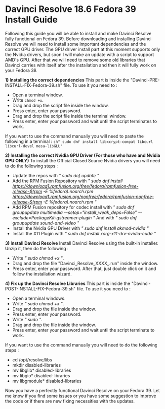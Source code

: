 # Davinci Resolve 18.6 Fedora 39 Install Guide
Following this guide you will be able to install and make Davinci Resolve fully functional on Fedora 39.
Before downloading and installing Davinci Resolve we will need to install some important dependencies and the correct GPU driver.
The GPU driver install part at this moment supports only the Nvidia drivers, but soon I will make an update with a script to support AMD's GPU.
After that we will need to remove some old libraries that Davinci carries with itself after the installation and then it will fully work on your Fedora 39.


**1) Installing the correct dependencies**
This part is inside the "Davinci-PRE-INSTALL-FIX-Fedora-39.sh" file. To use it you need to :
- Open a terminal window.
- Write ``` chmod +x ```.
- Drag and drop the script file inside the window.
- Press enter, enter your password.
- Drag and drop the script file inside the terminal window.
- Press enter, enter your password and wait until the script terminates to work.

If you want to use the command manually you will need to paste the following in a terminal :
```sh" sudo dnf install libxcrypt-compat libcurl libcurl-devel mesa-libGLU"```



**2) Installing the correct Nvidia GPU Driver (For those who have and Nvidia GPU ONLY)**
To install the Official Closed Source Nvidia drivers you will need to do the following steps :

- Update the repos with *" sudo dnf update "*
- Add the RPM Fusion Repository with 
*" sudo dnf install https://download1.rpmfusion.org/free/fedora/rpmfusion-free-release-$(rpm -E %fedora).noarch.rpm https://download1.rpmfusion.org/nonfree/fedora/rpmfusion-nonfree-release-$(rpm -E %fedora).noarch.rpm "*
- Add RPM Fusion repository for codec install with 
*" sudo dnf groupupdate multimedia --setop="install_weak_deps=False" --exclude=PackageKit-gstreamer-plugin "*
And with
*" sudo dnf groupupdate sound-and-video "*
- Install the Nvidia GPU Driver with 
*" sudo dnf install akmod-nvidia "*
- Install the X11 Plugin with 
*" sudo dnf install xorg-x11-drv-nvidia-cuda "*



**3) Install Davinci Resolve**
Install Davinci Resolve using the built-in installer. Unzip it, then do the following :
- Write *" sudo chmod +x "*.
- Drag and drop the file "Davinci_Resolve_XXXX_.run" inside the window.
- Press enter, enter your password.
After that, just double click on it and follow the installation wizard.



**4) Fix up the Davinci Resolve Libraries**
This part is inside the "Davinci-POST-INSTALL-FIX-Fedora-39.sh" file. To use it you need to :
- Open a terminal windows.
- Write *" sudo chmod +x "*.
- Drag and drop the file inside the window.
- Press enter, enter your password.
- Write *" sudo "*.
- Drag and drop the file inside the window.
- Press enter, enter your password and wait until the script terminate to work.

If you want to use the command manually you will need to do the following steps :
- cd /opt/resolve/libs
- mkdir disabled-libraries
- mv libglib* disabled-libraries
- mv libgio* disabled-libraries
- mv libgmodule* disabled-libraries

Now you have a perfectly functional Davinci Resolve on your Fedora 39. Let me know if you find some issues or you have some suggestion to improve the code or if there are new fixing necessities with the updates. 
